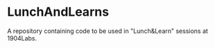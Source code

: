 # LunchAndLearns
A repository containing code to be used in "Lunch&amp;Learn" sessions at 1904Labs.
